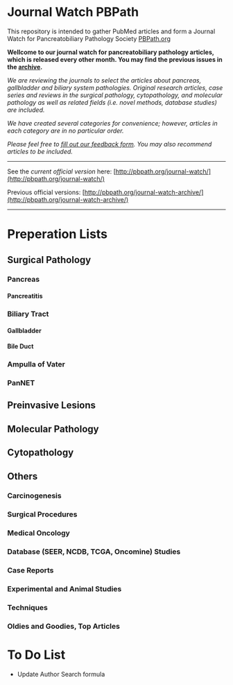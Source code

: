 # Journal Watch PBPath

This repository is intended to gather PubMed articles and form a Journal Watch for Pancreatobiliary Pathology Society [PBPath.org](http://pbpath.org/)

**Wellcome to our journal watch for pancreatobiliary pathology articles, which is released every other month. You may find the previous issues in the [archive](http://pbpath.org/journal-watch-archive/).**


*We are reviewing the journals to select the articles about  pancreas, gallbladder and biliary system pathologies. Original research articles, case series and reviews in the surgical pathology, cytopathology, and molecular pathology as well as related fields (i.e. novel methods, database studies) are included.*

*We have created several categories for convenience; however, articles in each category are in no particular order.*

*Please feel free to [fill out our feedback form](https://docs.google.com/forms/d/e/1FAIpQLSeD3Z9J6Y7eMmiyM12f_SfAmHUlykb1zxZcwO6lg7cebGYQIQ/viewform). You may also recommend articles to be included.*



---

See the *current official version* here: [http://pbpath.org/journal-watch/](http://pbpath.org/journal-watch/)

Previous official versions: [http://pbpath.org/journal-watch-archive/](http://pbpath.org/journal-watch-archive/)

---

# Preperation Lists

## Surgical Pathology


### Pancreas

#### Pancreatitis

### Biliary Tract

####      Gallbladder

####      Bile Duct

###   Ampulla of Vater

### PanNET

## Preinvasive Lesions

## Molecular Pathology

## Cytopathology

## Others

### Carcinogenesis

### Surgical Procedures

### Medical Oncology

### Database (SEER, NCDB, TCGA, Oncomine) Studies

###    Case Reports

###    Experimental and Animal Studies

###    Techniques

### Oldies and Goodies, Top Articles    



# To Do List

- Update Author Search formula